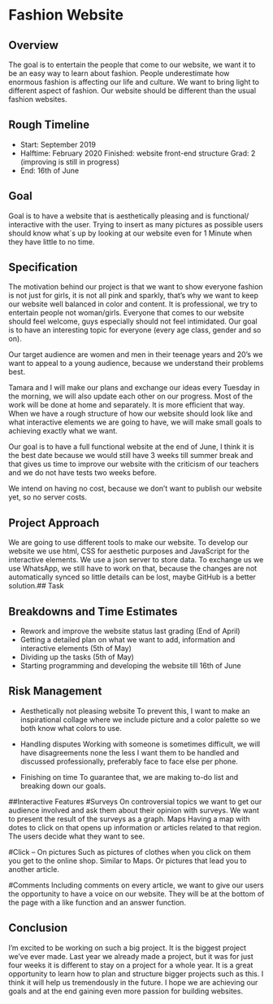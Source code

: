 # Fashion Website
## Overview
The goal is to entertain the people that come to our website, we want it to be an easy way to learn about fashion. People underestimate how enormous fashion is affecting our life and culture. We want to bring light to different aspect of fashion. Our website should be different than the usual fashion websites.

## Rough Timeline
* Start: September 2019
* Halftime: February 2020 
  Finished: website front-end structure
  Grad: 2 (improving is still in progress)
* End: 16th of June

## Goal
Goal is to have a website that is aesthetically pleasing and is functional/ interactive with the user. Trying to insert as many pictures as possible users should know what`s up by looking at our website even for 1 Minute when they have little to no time.

## Specification
The motivation behind our project is that we want to show everyone fashion is not just for girls, it is not all pink and sparkly, that’s why we want to keep our website well balanced in color and content. It is professional, we try to entertain people not woman/girls. Everyone that comes to our website should feel welcome, guys especially should not feel intimidated. Our goal is to have an interesting topic for everyone (every age class, gender and so on).

Our target audience are women and men in their teenage years and 20’s we want to appeal to a young audience, because we understand their problems best.

Tamara and I will make our plans and exchange our ideas every Tuesday in the morning, we will also update each other on our progress. Most of the work will be done at home and separately. It is more efficient that way. 
When we have a rough structure of how our website should look like and what interactive elements we are going to have, we will make small goals to achieving exactly what we want.

Our goal is to have a full functional website at the end of June, I think it is the best date because we would still have 3 weeks till summer break and that gives us time to improve our website with the criticism of our teachers and we do not have tests two weeks before.

We intend on having no cost, because we don’t want to publish our website yet, so no server costs.

## Project Approach
We are going to use different tools to make our website. To develop our website we use html, CSS for aesthetic purposes and JavaScript for the interactive elements. We use a json server to store data. To exchange us we use WhatsApp, we still have to work on that, because the changes are not automatically synced so little details can be lost, maybe GitHub is a better solution.## Task 

## Breakdowns and Time Estimates
* Rework and improve the website status last grading (End of April)
* Getting a detailed plan on what we want to add, information and interactive elements (5th of May)
* Dividing up the tasks (5th of May)
*	Starting programming and developing the website till 16th of June

## Risk Management
* Aesthetically not pleasing website
  To prevent this, I want to make an inspirational collage where we include picture and a color palette so we both know what    colors to use.

*	Handling disputes
  Working with someone is sometimes difficult, we will have disagreements none the less I want them to be handled and discussed professionally, preferably face to face else per phone.

*	Finishing on time
  To guarantee that, we are making to-do list and breaking down our goals.

##Interactive Features
#Surveys
On controversial topics we want to get our audience involved and ask them about their opinion with surveys. We want to present the result of the surveys as a graph.
Maps
Having a map with dotes to click on that opens up information or articles related to that region. The users decide what they want to see.

#Click – On pictures
Such as pictures of clothes when you click on them you get to the online shop. Similar to Maps.
Or pictures that lead you to another article. 

#Comments
Including comments on every article, we want to give our users the opportunity to have a voice on our website.
They will be at the bottom of the page with a like function and an answer function.


## Conclusion
I’m excited to be working on such a big project. It is the biggest project we’ve ever made. Last year we already made a project, but it was for just four weeks it is different to stay on a project for a whole year.  It is a great opportunity to learn how to plan and structure bigger projects such as this. I think it will help us tremendously in the future. I hope we are achieving our goals and at the end gaining even more passion for building websites.
